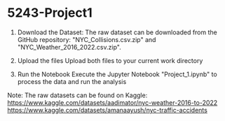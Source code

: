 # 5243-Project1
1. Download the Dataset:
The raw dataset can be downloaded from the GitHub repository: "NYC_Collisions.csv.zip" and "NYC_Weather_2016_2022.csv.zip".

2. Upload the files
Upload both files to your current work directory

3. Run the Notebook
Execute the Jupyter Notebook "Project_1.ipynb" to process the data and run the analysis

Note: The raw datasets can be found on Kaggle: 
https://www.kaggle.com/datasets/aadimator/nyc-weather-2016-to-2022  https://www.kaggle.com/datasets/amanaayush/nyc-traffic-accidents


